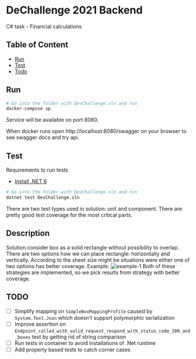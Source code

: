 # DeChallenge 2021 Backend

C# task - Financial calculations

## Table of Content

- [Run](#run)
- [Test](#test)
- [Todo](#todo)

## Run

```bash
# Go into the folder with DevChallenge.sln and run
docker-compose up
```

Service will be available on port 8080.

When docker runs open http://localhost:8080/swagger on your browser to see swagger docs and try api.

## Test

Requirements to run tests

- [Install .NET 6](https://dotnet.microsoft.com/download)

```bash
# Go into the folder with DevChallenge.sln and run
dotnet test DevChallenge.sln
```

There are two test types used in solution: unit and component.
There are pretty good test coverage for the most critical parts.

## Description

Solution consider box as a solid rectangle without possibility to overlap.
There are two options how we can place rectangle: horizontally and vertically.
According to the sheet size might be situations were either one of two options has better coverage.
Example:
![example-1](https://i.ibb.co/KNNf6Lt/image.png)
Both of these strategies are implemented, so we pick results from strategy with better coverage.

## TODO

- [ ] Simplify mapping on `SimpleBoxMappingProfile` caused by `System.Text.Json` which doesn't support polymorphic serialization
- [ ] Improve assertion on `Endpoint_called_with_valid_request_respond_with_status_code_200_and_boxes` test by getting rid of string comparison
- [ ] Run tests in container to avoid installations of .Net runtime
- [ ] Add property based tests to catch corner cases